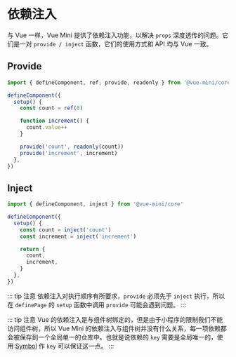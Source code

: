 # 依赖注入

与 Vue 一样，Vue Mini 提供了依赖注入功能，以解决 `props` 深度透传的问题。它们是一对 `provide / inject` 函数，它们的使用方式和 API 均与 Vue 一致。

## Provide

```js [parent-component.js]
import { defineComponent, ref, provide, readonly } from '@vue-mini/core'

defineComponent({
  setup() {
    const count = ref(0)

    function increment() {
      count.value++
    }

    provide('count', readonly(count))
    provide('increment', increment)
  },
})
```

## Inject

```js [deep-child-component.js]
import { defineComponent, inject } from '@vue-mini/core'

defineComponent({
  setup() {
    const count = inject('count')
    const increment = inject('increment')

    return {
      count,
      increment,
    }
  },
})
```

::: tip 注意
依赖注入对执行顺序有所要求，`provide` 必须先于 `inject` 执行，所以在 `definePage` 的 `setup` 函数中调用 `provide` 可能会遇到问题。
:::

::: tip 注意
Vue 的依赖注入是与组件树绑定的，但是由于小程序的限制我们不能访问组件树，所以 Vue Mini 的依赖注入与组件树并没有什么关系，每一项依赖都会被保存到一个全局单一的仓库中。也就是说依赖的 `key` 需要是全局唯一的，使用 [Symbol](https://developer.mozilla.org/zh-CN/docs/Web/JavaScript/Reference/Global_Objects/Symbol) 作 `key` 可以保证这一点。
:::
